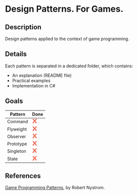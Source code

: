 # Design Patterns. For Games.

## Description
Design patterns applied to the context of game programming.

## Details
Each pattern is separated in a dedicated folder, which contains:
+ An explanation (README file)
+ Practical examples
+ Implementation in C#

## Goals
| Pattern | Done |
|-------|-----------|
| Command | ![No](icons/no.png) |
| Flyweight | ![No](icons/no.png) |
| Observer | ![No](icons/no.png) |
| Prototype | ![No](icons/no.png) |
| Singleton | ![No](icons/no.png) |
| State | ![No](icons/no.png) |

## References
[Game Programming Patterns](http://gameprogrammingpatterns.com), by Robert Nystrom.